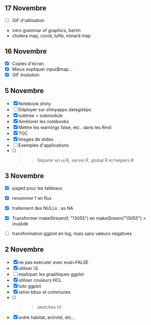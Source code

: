 ## 17 Novembre
- [ ] GIF d'utilisation
- intro grammar of graphics, bertin
- cholera map, covid, tufte, minard map

## 16 Novembre
- [x] Copies d'écran
- [x] Mieux expliquer input$map...
- [x] GIF évolution

## 5 Novembre
- [x] Notebook shiny
- [ ] Déployer sur shinyapps datagistips
- [x] subtree > submodule
- [x] Améliorer les notebooks
- [x] Mettre les warnings false, etc.. dans les Rmd
- [x] TOC
- [x] Images de slides
- [ ] Exemples d'applications
- [ ] >> Séparer en ui.R, server.R, global.R et helpers.R

## 3 Novembre
- [x] paged pour les tableaux
- [x] renommer f en flux
- [x] traitement des NULLs : as NA
- [x] Transformer makeStream(f, "13055") en makeStream("13055") > invalidé
- [ ] transformation ggplot en log, mais sans valeurs négatives


## 2 Novembre
- [x] ne pas exécuter avec eval=FALSE
- [x] utiliser \\S
- [ ] expliquer les graphiques ggplot
- [x] utiliser couleurs HCL
- [x] tuto ggplot
- [x] selon bbox et communes
- [ ] >> sketches UI
- [x] ordre habitat, activité, etc...